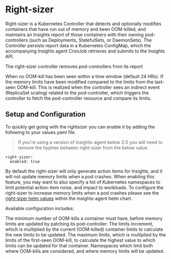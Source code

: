# Right-sizer

Right-sizer is a Kubernetes Controller that detects and optionally modifies containers that have run out of memory and been OOM-killed, and maintains an Insights report of those containers with their owning pod-controllers (such as Deployments, StatefulSets, or DaemonSets). The Controller persists report data in a Kubernetes ConfigMap, which the accompanying Insights agent CronJob retrieves and submits to the Insights API.

The right-sizer controller removes pod-controllers from its report

When no OOM-kill has been seen within a time window (default 24 HRs).
If the memory limits have been modified compared to the limits from the last-seen OOM-kill.
This is realized when the controller sees an indirect event (ReplicaSet scaling) related to the pod-controller, which triggers the controller to fetch the pod-controller resource and compare its limits.

## Setup and Configuration

To quickly get going with the rightsizer you can enable it by adding the following to your values.yaml file.

> If you're using a version of insights-agent below 2.0 you will need to remove the hyphen between right-sizer from the below value.

```
right-sizer:
  enabled: true
```

By default the right-sizer will only generate action items for Insights, and it will not update memory limits when a pod crashes. When enabling this feature, you may want to also specify a list of Kubernetes namespaces to limit potential action-item noise, and impact to workloads. To configure the right-sizer to increase memory limits when a pod crashes please see the [right-sizer helm values](https://github.com/FairwindsOps/charts/blob/master/stable/insights-agent/values.yaml) within the insights-agent helm chart.

Available configuration includes:

The minimum number of OOM-kills a container must have, before memory limits are updated by patching its pod-controller.
The limits increment, which is multiplied by the current (OOM-killed) container limits to calculate the new limits to be updated.
The maximum limits, which is multiplied by the limits of the first-seen OOM-kill, to calculate the highest value to which limits can be updated for that container.
Namespaces which limit both where OOM-kills are considered, and where memory limits will be updated.